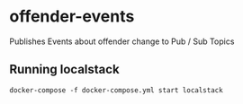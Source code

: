 # offender-events
Publishes Events about offender change to Pub / Sub Topics


## Running localstack
```docker-compose -f docker-compose.yml start localstack```


